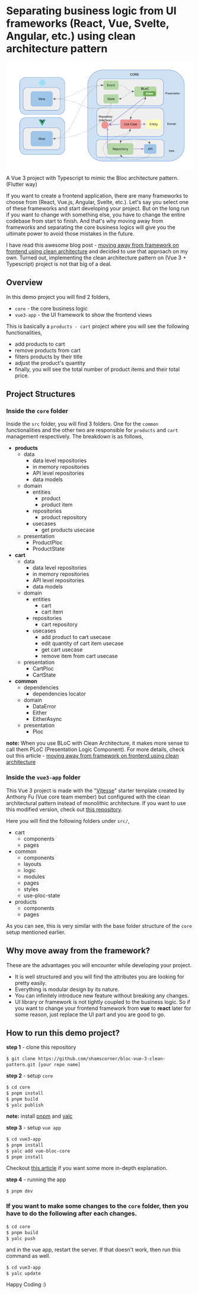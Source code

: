 # Separating business logic from UI frameworks (React, Vue, Svelte, Angular, etc.) using clean architecture pattern

![Moving away from the framework](https://raw.githubusercontent.com/shamscorner/images/main/bloc-pattern.png)

A Vue 3 project with Typescript to mimic the Bloc architecture pattern. (Flutter way)

If you want to create a frontend application, there are many frameworks to choose from (React, Vue.js, Angular, Svelte, etc.). Let's say you select one of these frameworks and start developing your project. But on the long run if you want to change with something else, you have to change the entire codebase from start to finish. And that's why moving away from frameworks and separating the core business logics will give you the ultimate power to avoid those mistakes in the future.

I have read this awesome blog post - [moving away from framework on frontend using clean architecture](http://xurxodev.com/frontend-clean_architecture/) and decided to use that approach on my own. Turned out, implementing the clean architecture pattern on (Vue 3 + Typescript) project is not that big of a deal.

## Overview

In this demo project you will find 2 folders,

* `core` - the core business logic
* `vue3-app` - the UI framework to show the frontend views

This is basically a `products - cart` project where you will see the following functionalities,

* add products to cart
* remove products from cart
* filters products by their title
* adjust the product's quantity
* finally, you will see the total number of product items and their total price.

## Project Structures

### Inside the `core` folder
Inside the `src` folder, you will find 3 folders. One for the `common` functionalities and the other two are responsible for `products` and `cart` management respectively. The breakdown is as follows,

- **products**
	- data
		- data level repositories
		- in memory repositories
		- API level repositories
		- data models
	- domain
		- entities
		 	- product
			- product item
		- repositories
			- product repository
		- usecases
			- get products usecase
	- presentation
		- ProductPloc
		- ProductState
- **cart**
	- data
		- data level repositories
		- in memory repositories
		- API level repositories
		- data models
	- domain
		- entities
			- cart 
			- cart item
		- repositories
			- cart repository
		- usecases
			- add product to cart usecase
			- edit quantity of cart item usecase
			- get cart usecase
			- remove item from cart usecase
	- presentation
		- CartPloc
		- CartState
- **common**
	- dependencies
		- dependencies locator
	- domain
		- DataError
		- Either
		- EitherAsync
	- presentation
		- Ploc

**note:** When you use BLoC with Clean Architecture, it makes more sense to call them PLoC (Presentation Logic Component). For more details, check out this article - [moving away from framework on frontend using clean architecture](http://xurxodev.com/frontend-clean_architecture/) 



### Inside the `vue3-app` folder

This Vue 3 project is made with the "[Vitesse](https://github.com/antfu/vitesse)" starter template created by Anthony Fu (Vue core team member) but configured with the clean architectural pattern instead of monolithic architecture. If you want to use this modified version, check out [this repository](https://github.com/shamscorner/vitesse-stackter-clean-architect).

Here you will find the following folders under `src/`,

- cart
	- components
	- pages
- common
	- components
	- layouts
	- logic
	- modules
	- pages
	- styles
	- use-ploc-state
- products
	- components
	- pages

As you can see, this is very similar with the base folder structure of the `core` setup mentioned earlier.

## Why move away from the framework?

These are the advantages you will encounter while developing your project.

* It is well structured and you will find the attributes you are looking for pretty easily.
* Everything is modular design by its nature.
* You can infinitely introduce new feature without breaking any changes.
* UI library or framework is not tightly coupled to the business logic. So if you want to change your frontend framework from **vue** to **react** later for some reason, just replace the UI part and you are good to go.

## How to run this demo project?

**step 1** - clone this repository
```
$ git clone https://github.com/shamscorner/bloc-vue-3-clean-pattern.git [your repo name]
```

**step 2** - setup `core`

```
$ cd core
$ pnpm install
$ pnpm build
$ yalc publish
```
**note:** install [pnpm](https://pnpm.io/) and [yalc](https://www.npmjs.com/package/yalc)

**step 3** - setup `vue app`
```
$ cd vue3-app
$ pnpm install
$ yalc add vue-bloc-core
$ pnpm install
```

Checkout [this article](https://www.viget.com/articles/how-to-use-local-unpublished-node-packages-as-project-dependencies/) if you want some more in-depth explanation.

**step 4** - running the app
```
$ pnpm dev
```

### If you want to make some changes to the `core` folder, then you have to do the following after each changes.

```
$ cd core
$ pnpm build
$ yalc push
```

and in the vue app, restart the server. If that doesn't work, then run this command as well.

```
$ cd vue3-app
$ yalc update
```

Happy Coding :)